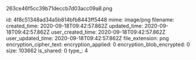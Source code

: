 263ce46f5cc39b71deccb7d03acc09a8.png

id: 4f8c51348ad34a5b814bfb8443ff5448
mime: image/png
filename: 
created_time: 2020-09-18T09:42:57.862Z
updated_time: 2020-09-18T09:42:57.862Z
user_created_time: 2020-09-18T09:42:57.862Z
user_updated_time: 2020-09-18T09:42:57.862Z
file_extension: png
encryption_cipher_text: 
encryption_applied: 0
encryption_blob_encrypted: 0
size: 103662
is_shared: 0
type_: 4